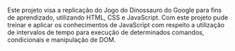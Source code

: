 Este projeto visa a replicação do Jogo do Dinossauro do Google para fins de aprendizado, utilizando HTML, CSS e JavaScript.
Com este projeto pude treinar e aplicar os conhecimentos de JavaScript com respeito a utilização de intervalos de tempo para
execução de determinados comandos, condicionais e manipulação de DOM.
